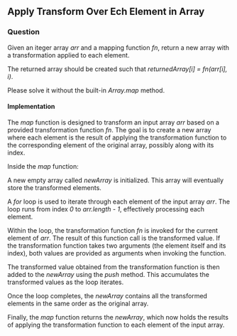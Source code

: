 ## Apply Transform Over Ech Element in Array

### Question

Given an iteger array *arr* and a mapping function *fn*, return a new array with a transformation applied to each element.

The returned array should be created such that *returnedArray[i] = fn(arr[i], i)*.

Please solve it without the built-in *Array.map* method.

#### Implementation

The *map* function is designed to transform an input array *arr* based on a provided transformation function *fn*. The goal is to create a new array where each element is the result of applying the transformation function to the corresponding element of the original array, possibly along with its index.

Inside the *map* function:

A new empty array called *newArray* is initialized. This array will eventually store the transformed elements.

A *for* loop is used to iterate through each element of the input array *arr*. The loop runs from index *0* to *arr.length - 1*, effectively processing each element.

Within the loop, the transformation function *fn* is invoked for the current element of *arr*. The result of this function call is the transformed value. If the transformation function takes two arguments (the element itself and its index), both values are provided as arguments when invoking the function.

The transformed value obtained from the transformation function is then added to the *newArray* using the *push* method. This accumulates the transformed values as the loop iterates.

Once the loop completes, the *newArray* contains all the transformed elements in the same order as the original array.

Finally, the *map* function returns the *newArray*, which now holds the results of applying the transformation function to each element of the input array.

